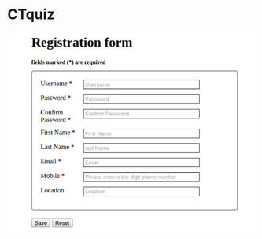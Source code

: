 # CTquiz

![alt tag](https://raw.githubusercontent.com/nirajkhot/CTquiz/master/ques1/Screenshot.png)
